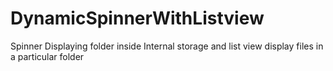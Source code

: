 # DynamicSpinnerWithListview
Spinner Displaying folder inside Internal storage and list view display files in a particular folder
